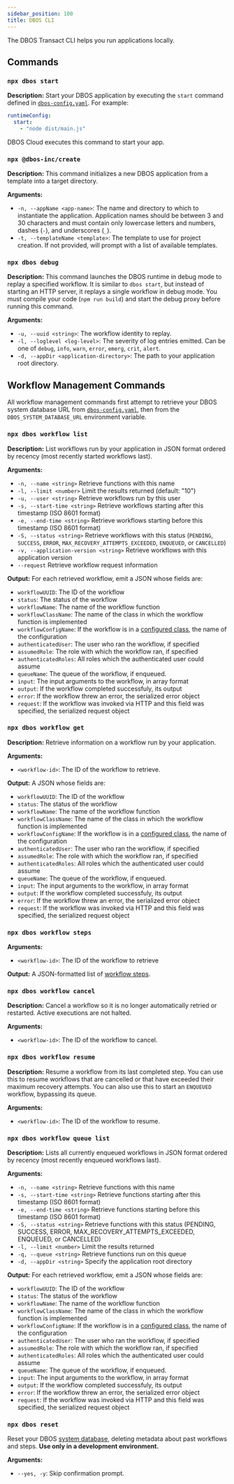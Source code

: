 ```yaml
---
sidebar_position: 100
title: DBOS CLI
---
```


The DBOS Transact CLI helps you run applications locally.

## Commands

### `npx dbos start`

**Description:**
Start your DBOS application by executing the `start` command defined in [`dbos-config.yaml`](./configuration.md#runtime-section).
For example:

```yaml
runtimeConfig:
  start:
    - "node dist/main.js"
```

DBOS Cloud executes this command to start your app.

### `npx @dbos-inc/create`

**Description:**
This command initializes a new DBOS application from a template into a target directory.

**Arguments:**
- `-n, --appName <app-name>`: The name and directory to which to instantiate the application. Application names should be between 3 and 30 characters and must contain only lowercase letters and numbers, dashes (`-`), and underscores (`_`).
- `-t, --templateName <template>`: The template to use for project creation. If not provided, will prompt with a list of available templates.

### `npx dbos debug`

**Description:**
This command launches the DBOS runtime in debug mode to replay a specified workflow.
It is similar to `dbos start`, but instead of starting an HTTP server, it replays a single workflow in debug mode.
You must compile your code (`npm run build`) and start the debug proxy before running this command.

**Arguments:**
- `-u, --uuid <string>`: The workflow identity to replay.
- `-l, --loglevel <log-level>`: The severity of log entries emitted. Can be one of `debug`, `info`, `warn`, `error`, `emerg`, `crit`, `alert`.
- `-d, --appDir <application-directory>`: The path to your application root directory.

## Workflow Management Commands

All workflow management commands first attempt to retrieve your DBOS system database URL from [`dbos-config.yaml`](./configuration.md#dbos-configuration-file), then from the `DBOS_SYSTEM_DATABASE_URL` environment variable.

### `npx dbos workflow list`

**Description:**
List workflows run by your application in JSON format ordered by recency (most recently started workflows last).

**Arguments:**
- `-n, --name <string>`                 Retrieve functions with this name
- `-l, --limit <number>`                Limit the results returned (default: "10") 
- `-u, --user <string>`                 Retrieve workflows run by this user
- `-s, --start-time <string>`           Retrieve workflows starting after this timestamp (ISO 8601 format)
- `-e, --end-time <string>`             Retrieve workflows starting before this timestamp (ISO 8601 format)
- `-S, --status <string>`               Retrieve workflows with this status (`PENDING`, `SUCCESS`, `ERROR`, `MAX_RECOVERY_ATTEMPTS_EXCEEDED`, `ENQUEUED`, or `CANCELLED`)
- `-v, --application-version <string>`  Retrieve workflows with this application version
- `--request`                           Retrieve workflow request information

**Output:**
For each retrieved workflow, emit a JSON whose fields are:
- `workflowUUID`: The ID of the workflow
- `status`: The status of the workflow
- `workflowName`: The name of the workflow function
- `workflowClassName`: The name of the class in which the workflow function is implemented
- `workflowConfigName`: If the workflow is in a [configured class](../tutorials/instantiated-objects.md), the name of the configuration
- `authenticatedUser`: The user who ran the workflow, if specified
- `assumedRole`: The role with which the workflow ran, if specified
- `authenticatedRoles`: All roles which the authenticated user could assume
- `queueName`: The queue of the workflow, if enqueued.
- `input`: The input arguments to the workflow, in array format
- `output`: If the workflow completed successfuly, its output
- `error`: If the workflow threw an error, the serialized error object
- `request`: If the workflow was invoked via HTTP and this field was specified, the serialized request object

### `npx dbos workflow get`

**Description:**
Retrieve information on a workflow run by your application.

**Arguments:**
- `<workflow-id>`: The ID of the workflow to retrieve.

**Output:**
A JSON whose fields are:
- `workflowUUID`: The ID of the workflow
- `status`: The status of the workflow
- `workflowName`: The name of the workflow function
- `workflowClassName`: The name of the class in which the workflow function is implemented
- `workflowConfigName`: If the workflow is in a [configured class](../tutorials/instantiated-objects), the name of the configuration
- `authenticatedUser`: The user who ran the workflow, if specified
- `assumedRole`: The role with which the workflow ran, if specified
- `authenticatedRoles`: All roles which the authenticated user could assume
- `queueName`: The queue of the workflow, if enqueued.
- `input`: The input arguments to the workflow, in array format
- `output`: If the workflow completed successfuly, its output
- `error`: If the workflow threw an error, the serialized error object
- `request`: If the workflow was invoked via HTTP and this field was specified, the serialized request object

### `npx dbos workflow steps`

**Arguments:**
- `<workflow-id>`: The ID of the workflow to retrieve

**Output:**
A JSON-formatted list of [workflow steps](./methods.md#dboslistworkflowsteps).

### `npx dbos workflow cancel`

**Description:**
 Cancel a workflow so it is no longer automatically retried or restarted. Active executions are not halted.

**Arguments:**
- `<workflow-id>`: The ID of the workflow to cancel.

### `npx dbos workflow resume`

**Description:**
Resume a workflow from its last completed step.
You can use this to resume workflows that are cancelled or that have exceeded their maximum recovery attempts.
You can also use this to start an `ENQUEUED` workflow, bypassing its queue.

**Arguments:**
- `<workflow-id>`: The ID of the workflow to resume.

### `npx dbos workflow queue list`

**Description:**
Lists all currently enqueued workflows in JSON format ordered by recency (most recently enqueued workflows last).

**Arguments:**
- `-n, --name <string>`        Retrieve functions with this name
- `-s, --start-time <string>`  Retrieve functions starting after this timestamp (ISO 8601 format)
- `-e, --end-time <string>`    Retrieve functions starting before this timestamp (ISO 8601 format)
- `-S, --status <string>`      Retrieve functions with this status (PENDING, SUCCESS, ERROR, MAX_RECOVERY_ATTEMPTS_EXCEEDED, ENQUEUED, or CANCELLED)
- `-l, --limit <number>`       Limit the results returned
- `-q, --queue <string>`       Retrieve functions run on this queue
- `-d, --appDir <string>`      Specify the application root directory

**Output:**
For each retrieved workflow, emit a JSON whose fields are:
- `workflowUUID`: The ID of the workflow
- `status`: The status of the workflow
- `workflowName`: The name of the workflow function
- `workflowClassName`: The name of the class in which the workflow function is implemented
- `workflowConfigName`: If the workflow is in a [configured class](../tutorials/instantiated-objects), the name of the configuration
- `authenticatedUser`: The user who ran the workflow, if specified
- `assumedRole`: The role with which the workflow ran, if specified
- `authenticatedRoles`: All roles which the authenticated user could assume
- `queueName`: The queue of the workflow, if enqueued.
- `input`: The input arguments to the workflow, in array format
- `output`: If the workflow completed successfuly, its output
- `error`: If the workflow threw an error, the serialized error object
- `request`: If the workflow was invoked via HTTP and this field was specified, the serialized request object

### `npx dbos reset`

Reset your DBOS [system database](../../explanations//system-tables.md), deleting metadata about past workflows and steps.
**Use only in a development environment.**

**Arguments:**
- `--yes, -y`: Skip confirmation prompt.